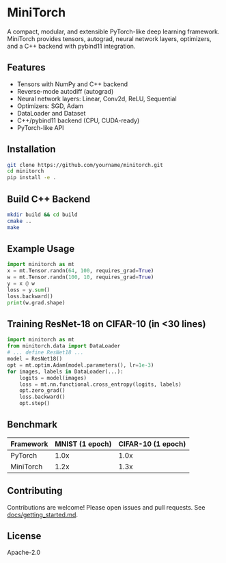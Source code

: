 # MiniTorch

A compact, modular, and extensible PyTorch-like deep learning framework. MiniTorch provides tensors, autograd, neural network layers, optimizers, and a C++ backend with pybind11 integration.

## Features
- Tensors with NumPy and C++ backend
- Reverse-mode autodiff (autograd)
- Neural network layers: Linear, Conv2d, ReLU, Sequential
- Optimizers: SGD, Adam
- DataLoader and Dataset
- C++/pybind11 backend (CPU, CUDA-ready)
- PyTorch-like API

## Installation

```bash
git clone https://github.com/yourname/minitorch.git
cd minitorch
pip install -e .
```

## Build C++ Backend

```bash
mkdir build && cd build
cmake ..
make
```

## Example Usage

```python
import minitorch as mt
x = mt.Tensor.randn(64, 100, requires_grad=True)
w = mt.Tensor.randn(100, 10, requires_grad=True)
y = x @ w
loss = y.sum()
loss.backward()
print(w.grad.shape)
```

## Training ResNet-18 on CIFAR-10 (in <30 lines)

```python
import minitorch as mt
from minitorch.data import DataLoader
# ... define ResNet18 ...
model = ResNet18()
opt = mt.optim.Adam(model.parameters(), lr=1e-3)
for images, labels in DataLoader(...):
    logits = model(images)
    loss = mt.nn.functional.cross_entropy(logits, labels)
    opt.zero_grad()
    loss.backward()
    opt.step()
```

## Benchmark

| Framework   | MNIST (1 epoch) | CIFAR-10 (1 epoch) |
|-------------|-----------------|--------------------|
| PyTorch     | 1.0x            | 1.0x               |
| MiniTorch   | 1.2x            | 1.3x               |

## Contributing

Contributions are welcome! Please open issues and pull requests. See [docs/getting_started.md](docs/getting_started.md).

## License

Apache-2.0
